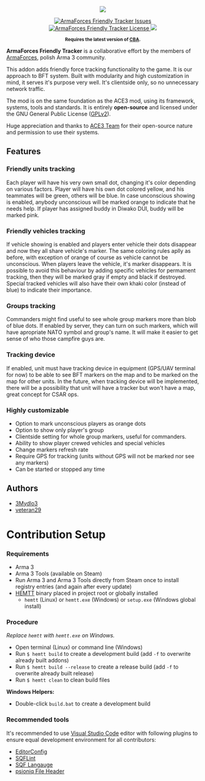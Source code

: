 <p align="center">
    <img src="https://avatars2.githubusercontent.com/u/50863181">
</p>
<p align="center">
    <a href="https://github.com/ArmaForces/FriendlyTracker/issues">
        <img src="https://img.shields.io/github/issues-raw/ArmaForces/FriendlyTracker.svg?label=Issues" alt="ArmaForces Friendly Tracker Issues">
    </a>
    <a href="https://github.com/ArmaForces/FriendlyTracker/blob/master/LICENSE">
        <img src="https://img.shields.io/badge/License-GPLv2-red.svg" alt="ArmaForces Friendly Tracker License">
    </a>
    <a href="https://github.com/ArmaForces/FriendlyTracker/actions">
        <img src="https://github.com/ArmaForces/FriendlyTracker/workflows/Arma/badge.svg">
    </a>
</p>
<p align="center"><sup><strong>Requires the latest version of <a href="https://github.com/CBATeam/CBA_A3/releases/latest">CBA</a>.</strong></sup></p>

**ArmaForces Friendly Tracker** is a collaborative effort by the members of <a href="https//armaforces.com/">ArmaForces</a>, polish Arma 3 community.

This addon adds friendly force tracking functionality to the game. It is our approach to BFT system. Built with modularity and high customization in mind, it serves it's purpose very well. It's clientside only, so no unnecessary network traffic.

The mod is on the same foundation as the ACE3 mod, using its framework, systems, tools and standards. It is entirely **open-source** and licensed under the GNU General Public License ([GPLv2](https://github.com/ArmaForces/FriendlyTracker/blob/master/LICENSE)).

Huge appreciation and thanks to [ACE3 Team](http://ace3mod.com/team.html) for their open-source nature and permission to use their systems.

## Features

### Friendly units tracking

Each player will have his very own small dot, changing it's color depending on various factors. Player will have his own dot colored yellow, and his teammates will be green, others will be blue. In case unconscious showing is enabled, anybody unconscious will be marked orange to indicate that he needs help. If player has assigned buddy in Diwako DUI, buddy will be marked pink.

### Friendly vehicles tracking

If vehicle showing is enabled and players enter vehicle their dots disappear and now they all share vehicle's marker. The same coloring rules aplly as before, with exception of orange of course as vehicle cannot be unconscious. When players leave the vehicle, it's marker disappears. It is possible to avoid this behaviour by adding specific vehicles for permament tracking, then they will be marked gray if empty and black if destroyed. Special tracked vehicles will also have their own khaki color (instead of blue) to indicate their importance.

### Groups tracking

Commanders might find useful to see whole group markers more than blob of blue dots. If enabled by server, they can turn on such markers, which will have apropriate NATO symbol and group's name. It will make it easier to get sense of who those campfire guys are.

### Tracking device

If enabled, unit must have tracking device in equipment (GPS/UAV terminal for now) to be able to see BFT markers on the map and to be marked on the map for other units. In the future, when tracking device will be implemented, there will be a possibility that unit will have a tracker but won't have a map, great concept for CSAR ops.

### Highly customizable

- Option to mark unconscious players as orange dots
- Option to show only player's group
- Clientside setting for whole group markers, useful for commanders.
- Ability to show player crewed vehicles and special vehicles
- Change markers refresh rate
- Require GPS for tracking (units without GPS will not be marked nor see any markers)
- Can be started or stopped any time

## Authors

- [3Mydlo3](https://github.com/3Mydlo3)
- [veteran29](https://github.com/veteran29)

# Contribution Setup

### Requirements

- Arma 3
- Arma 3 Tools (available on Steam)
- Run Arma 3 and Arma 3 Tools directly from Steam once to install registry entries (and again after every update)
- [HEMTT](https://github.com/synixebrett/HEMTT) binary placed in project root or globally installed
  - `hemtt` (Linux) or `hemtt.exe` (Windows) or `setup.exe` (Windows global install)

### Procedure

_Replace `hemtt` with `hemtt.exe` on Windows._

- Open terminal (Linux) or command line (Windows)
- Run `$ hemtt build` to create a development build (add `-f` to overwrite already built addons)
- Run `$ hemtt build --release` to create a release build (add `-f` to overwrite already built release)
- Run `$ hemtt clean` to clean build files

**Windows Helpers:**

- Double-click `build.bat` to create a development build

### Recommended tools

It's recommended to use [Visual Studio Code](https://) editor with following plugins to ensure equal development environment for all contributors:

- [EditorConfig](https://marketplace.visualstudio.com/items?itemName=EditorConfig.EditorConfig)
- [SQFLint](https://marketplace.visualstudio.com/items?itemName=skacekachna.sqflint)
- [SQF Langauge](https://marketplace.visualstudio.com/items?itemName=Armitxes.sqf)
- [psioniq File Header](https://marketplace.visualstudio.com/items?itemName=psioniq.psi-header)
